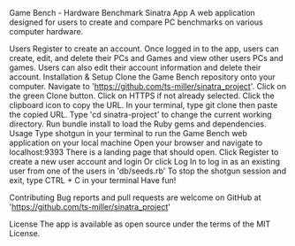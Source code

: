 Game Bench - Hardware Benchmark Sinatra App
A web application designed for users to create and compare PC benchmarks on various computer hardware.

Users Register to create an account.
Once logged in to the app, users can create, edit, and delete their PCs and Games and view other users PCs and games. Users can also edit their account information and delete their account.
Installation & Setup
Clone the Game Bench repository onto your computer.
Navigate to 'https://github.com/ts-miller/sinatra_project'.
Click on the green Clone button.
Click on HTTPS if not already selected.
Click the clipboard icon to copy the URL.
In your terminal, type git clone then paste the copied URL.
Type 'cd sinatra-project' to change the current working directory.
Run bundle install to load the Ruby gems and dependencies.
Usage
Type shotgun in your terminal to run the Game Bench web application on your local machine
Open your browser and navigate to localhost:9393
There is a landing page that should open. Click Register to create a new user account and login
Or click Log In to log in as an existing user from one of the users in 'db/seeds.rb'
To stop the shotgun session and exit, type CTRL + C in your terminal
Have fun!

Contributing
Bug reports and pull requests are welcome on GitHub at 'https://github.com/ts-miller/sinatra_project'

License
The app is available as open source under the terms of the MIT License.


